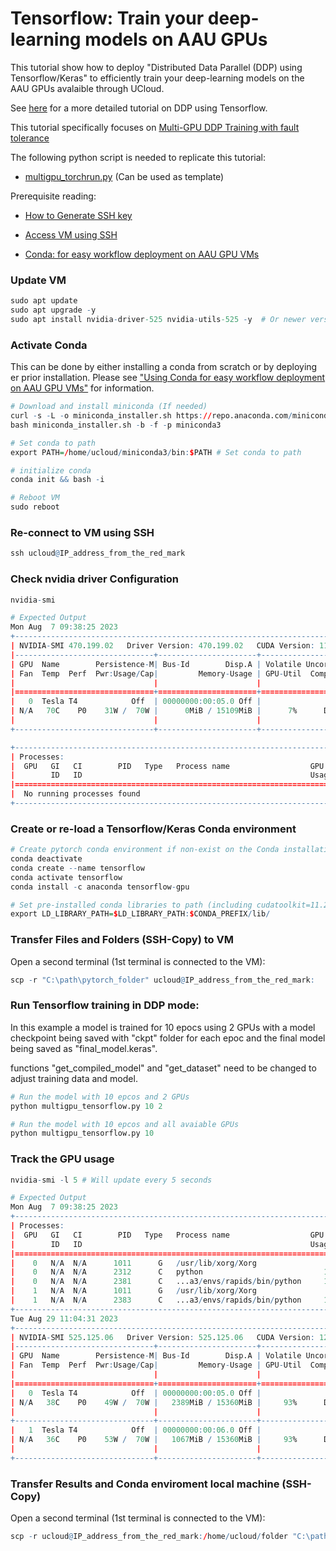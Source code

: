 # Tensorflow: Train your deep-learning models on AAU GPUs

This tutorial show how to deploy "Distributed Data Parallel (DDP) using Tensorflow/Keras" to efficiently train your deep-learning models on the AAU GPUs avalaible through UCloud.

See [here](https://www.tensorflow.org/guide/keras/distributed_training) for a more detailed tutorial on DDP using Tensorflow.

This tutorial specifically focuses on [Multi-GPU DDP Training with fault tolerance](https://www.tensorflow.org/guide/keras/distributed_training#using_callbacks_to_ensure_fault_tolerance)

The following python script is needed to replicate this tutorial: 

- [multigpu_torchrun.py](https://github.com/CBS-HPC/Tutorials/tree/main/GPU/multigpu_tensorflow.py) (Can be used as template)


Prerequisite reading:

- [How to Generate SSH key](/Tutorials/VMs/shh/)

- [Access VM using SSH](/Tutorials/VMs/connectVM/)

- [Conda: for easy workflow deployment on AAU GPU VMs](/Tutorials/VMs/condaVM/)


### Update VM


```R
sudo apt update
sudo apt upgrade -y 
sudo apt install nvidia-driver-525 nvidia-utils-525 -y  # Or newer version
```

### Activate Conda

This can be done by either installing a conda from scratch or by deploying er prior installation. Please see  ["Using Conda for easy workflow deployment on AAU GPU VMs"](/Tutorials/VMs/condaVM/) for information.


```R
# Download and install miniconda (If needed)
curl -s -L -o miniconda_installer.sh https://repo.anaconda.com/miniconda/Miniconda3-latest-Linux-x86_64.sh 
bash miniconda_installer.sh -b -f -p miniconda3

# Set conda to path
export PATH=/home/ucloud/miniconda3/bin:$PATH # Set conda to path

# initialize conda
conda init && bash -i

# Reboot VM
sudo reboot
```

### Re-connect to VM using SSH 


```R
ssh ucloud@IP_address_from_the_red_mark
```

### Check nvidia driver Configuration


```R
nvidia-smi

# Expected Output
Mon Aug  7 09:38:25 2023
+-----------------------------------------------------------------------------+
| NVIDIA-SMI 470.199.02   Driver Version: 470.199.02   CUDA Version: 11.4     |
|-------------------------------+----------------------+----------------------+
| GPU  Name        Persistence-M| Bus-Id        Disp.A | Volatile Uncorr. ECC |
| Fan  Temp  Perf  Pwr:Usage/Cap|         Memory-Usage | GPU-Util  Compute M. |
|                               |                      |               MIG M. |
|===============================+======================+======================|
|   0  Tesla T4            Off  | 00000000:00:05.0 Off |                    0 |
| N/A   70C    P0    31W /  70W |      0MiB / 15109MiB |      7%      Default |
|                               |                      |                  N/A |
+-------------------------------+----------------------+----------------------+

+-----------------------------------------------------------------------------+
| Processes:                                                                  |
|  GPU   GI   CI        PID   Type   Process name                  GPU Memory |
|        ID   ID                                                   Usage      |
|=============================================================================|
|  No running processes found                                                 |
+-----------------------------------------------------------------------------+
```

### Create or re-load a Tensorflow/Keras Conda environment


```R
# Create pytorch conda environment if non-exist on the Conda installation
conda deactivate
conda create --name tensorflow
conda activate tensorflow
conda install -c anaconda tensorflow-gpu

# Set pre-installed conda libraries to path (including cudatoolkit=11.2 cudnn=8.1.0 )
export LD_LIBRARY_PATH=$LD_LIBRARY_PATH:$CONDA_PREFIX/lib/
```


### Transfer Files and Folders (SSH-Copy) to VM
Open a second terminal (1st terminal is connected to the VM):


```R
scp -r "C:\path\pytorch_folder" ucloud@IP_address_from_the_red_mark:
```

### Run Tensorflow training in DDP mode: 

In this example a model is trained for 10 epocs using 2 GPUs with a model checkpoint being saved with "ckpt" folder for each epoc and the final model being saved as "final_model.keras". 

functions "get_compiled_model" and "get_dataset" need to be changed to adjust training data and model.


```R
# Run the model with 10 epcos and 2 GPUs
python multigpu_tensorflow.py 10 2

# Run the model with 10 epcos and all avaiable GPUs
python multigpu_tensorflow.py 10
```
### Track the GPU usage 

```R
nvidia-smi -l 5 # Will update every 5 seconds

# Expected Output
Mon Aug  7 09:38:25 2023
+-----------------------------------------------------------------------------+
| Processes:                                                                  |
|  GPU   GI   CI        PID   Type   Process name                  GPU Memory |
|        ID   ID                                                   Usage      |
|=============================================================================|
|    0   N/A  N/A      1011      G   /usr/lib/xorg/Xorg                  4MiB |
|    0   N/A  N/A      2312      C   python                           1324MiB |
|    0   N/A  N/A      2381      C   ...a3/envs/rapids/bin/python     1042MiB |
|    1   N/A  N/A      1011      G   /usr/lib/xorg/Xorg                  4MiB |
|    1   N/A  N/A      2383      C   ...a3/envs/rapids/bin/python     1042MiB |
+-----------------------------------------------------------------------------+
Tue Aug 29 11:04:31 2023
+-----------------------------------------------------------------------------+
| NVIDIA-SMI 525.125.06   Driver Version: 525.125.06   CUDA Version: 12.0     |
|-------------------------------+----------------------+----------------------+
| GPU  Name        Persistence-M| Bus-Id        Disp.A | Volatile Uncorr. ECC |
| Fan  Temp  Perf  Pwr:Usage/Cap|         Memory-Usage | GPU-Util  Compute M. |
|                               |                      |               MIG M. |
|===============================+======================+======================|
|   0  Tesla T4            Off  | 00000000:00:05.0 Off |                    0 |
| N/A   38C    P0    49W /  70W |   2389MiB / 15360MiB |     93%      Default |
|                               |                      |                  N/A |
+-------------------------------+----------------------+----------------------+
|   1  Tesla T4            Off  | 00000000:00:06.0 Off |                    0 |
| N/A   36C    P0    53W /  70W |   1067MiB / 15360MiB |     93%      Default |
|                               |                      |                  N/A |
+-------------------------------+----------------------+----------------------+
```

### Transfer Results and Conda enviroment local machine (SSH-Copy)
Open a second terminal (1st terminal is connected to the VM):


```R
scp -r ucloud@IP_address_from_the_red_mark:/home/ucloud/folder "C:\path-to-folder"
```
